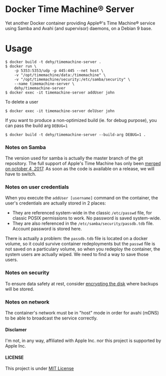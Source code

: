 # Docker Time Machine® Server

Yet another Docker container providing Apple®'s Time Machine® service using
Samba and Avahi (and supervisor) daemons, on a Debian 9 base.

# Usage

    $ docker build -t dehy/timemachine-server .
    $ docker run \
        -p 5353:5353/udp -p 445:445 --net host \
        -v "/opt/timemachine/data:/timemachine" \
        -v "/opt/timemachine/security:/etc/samba/security" \
        --name timemachine-server \
        dehy/timemachine-server
    $ docker exec -it timemachine-server addUser john

To delete a user

    $ docker exec -it timemachine-server delUser john

If you want to produce a non-optimized build (ie. for debug purpose),
you can pass the build arg `DEBUG=1`

    $ docker build -t dehy/timemachine-server --build-arg DEBUG=1 .

### Notes on Samba

The version used for samba is actually the master branch of the git repository.
The full support of Apple's Time Machine has only been [merged on october 4, 2017](https://git.samba.org/?p=samba.git;a=commit;h=174e6cb5e68c22cc845cb52cbebed6b43fdda1d6).
As soon as the code is available on a release, we will have to switch.

### Notes on user credentials

When you execute the `addUser [username]` command on the container, the user's 
credentials are actually stored in 2 places:
- They are referenced system-wide in the classic `/etc/passwd` file, for classic
  POSIX permissions to work. No password is saved system-wide.
- They are also referenced in the `/etc/samba/security/passdb.tdb` file. Account 
  password is stored here.

There is actually a problem: the `passdb.tdb` file is located on a docker volume,
so it could survive container redeployments but the `passwd` file is not saved
on a particulary volume, so when you redeploy the container, the system users are 
actually wiped. We need to find a way to save those users.

### Notes on security

To ensure data safety at rest, consider
[encrypting the disk](https://wiki.archlinux.org/index.php/disk_encryption#Summary) 
where backups will be stored.

### Notes on network

The container's network must be in "host" mode in order for avahi (mDNS) 
to be able to broadcast the service correctly.

#### Disclamer

I'm not, in any way, affiliated with Apple Inc. nor this project is supported by Apple Inc.

#### LICENSE

This project is under [MIT License](LICENSE)
